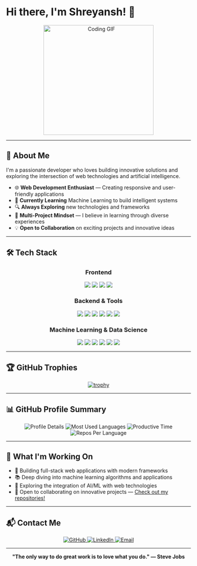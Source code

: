 # Hi there, I'm Shreyansh! 👋

<div align="center">
  <img src="https://media.giphy.com/media/qgQUggAC3Pfv687qPC/giphy.gif" width="300" alt="Coding GIF">
</div>

---

## 🚀 About Me

I'm a passionate developer who loves building innovative solutions and exploring the intersection of web technologies and artificial intelligence.

- 🌐 **Web Development Enthusiast** — Creating responsive and user-friendly applications
- 🤖 **Currently Learning** Machine Learning to build intelligent systems
- 🔍 **Always Exploring** new technologies and frameworks
- 🎯 **Multi-Project Mindset** — I believe in learning through diverse experiences
- 💡 **Open to Collaboration** on exciting projects and innovative ideas

---

## 🛠️ Tech Stack

<div align="center">

### Frontend
<img src="https://img.shields.io/badge/-TypeScript-3178C6?style=for-the-badge&logo=typescript&logoColor=white" />
<img src="https://img.shields.io/badge/-React-61DAFB?style=for-the-badge&logo=react&logoColor=black" />
<img src="https://img.shields.io/badge/-Next.js-000000?style=for-the-badge&logo=next.js&logoColor=white" />
<img src="https://img.shields.io/badge/-Tailwind%20CSS-06B6D4?style=for-the-badge&logo=tailwind-css&logoColor=white" />

### Backend & Tools
<img src="https://img.shields.io/badge/-Node.js-339933?style=for-the-badge&logo=node.js&logoColor=white" />
<img src="https://img.shields.io/badge/-Express.js-000000?style=for-the-badge&logo=express&logoColor=white" />
<img src="https://img.shields.io/badge/-MongoDB-47A248?style=for-the-badge&logo=mongodb&logoColor=white" />
<img src="https://img.shields.io/badge/-Python-3776AB?style=for-the-badge&logo=python&logoColor=white" />
<img src="https://img.shields.io/badge/-Docker-2496ED?style=for-the-badge&logo=docker&logoColor=white" />
<img src="https://img.shields.io/badge/-Git-F05032?style=for-the-badge&logo=git&logoColor=white" />

### Machine Learning & Data Science
<img src="https://img.shields.io/badge/-TensorFlow-FF6F00?style=for-the-badge&logo=tensorflow&logoColor=white" />
<img src="https://img.shields.io/badge/-PyTorch-EE4C2C?style=for-the-badge&logo=pytorch&logoColor=white" />
<img src="https://img.shields.io/badge/-Scikit%20Learn-F7931E?style=for-the-badge&logo=scikit-learn&logoColor=white" />
<img src="https://img.shields.io/badge/-Pandas-150458?style=for-the-badge&logo=pandas&logoColor=white" />
<img src="https://img.shields.io/badge/-NumPy-013243?style=for-the-badge&logo=numpy&logoColor=white" />
<img src="https://img.shields.io/badge/-Matplotlib-11557C?style=for-the-badge&logo=matplotlib&logoColor=white" />

</div>

---

## 🏆 GitHub Trophies

<div align="center">
  
[![trophy](https://github-profile-trophy.vercel.app/?username=ShreyanshArora&theme=radical&margin-w=15)](https://github.com/ryo-ma/github-profile-trophy)

</div>

---

## 📊 GitHub Profile Summary

<div align="center">

<img src="https://github-profile-summary-cards.vercel.app/api/cards/profile-details?username=ShreyanshArora&theme=radical" alt="Profile Details" />

<img src="https://github-profile-summary-cards.vercel.app/api/cards/most-commit-language?username=ShreyanshArora&theme=radical" alt="Most Used Languages" />

<img src="https://github-profile-summary-cards.vercel.app/api/cards/productive-time?username=ShreyanshArora&theme=radical" alt="Productive Time" />

<img src="https://github-profile-summary-cards.vercel.app/api/cards/repos-per-language?username=ShreyanshArora&theme=radical" alt="Repos Per Language" />

</div>

---

## 🌟 What I'm Working On

- 🔭 Building full-stack web applications with modern frameworks
- 📚 Deep diving into machine learning algorithms and applications
- 🌱 Exploring the integration of AI/ML with web technologies
- 🤝 Open to collaborating on innovative projects — [Check out my repositories!](https://github.com/ShreyanshArora?tab=repositories)

---

## 📬 Contact Me

<div align="center">
  
<a href="https://github.com/ShreyanshArora">
  <img src="https://img.shields.io/badge/-@ShreyanshArora-181717?style=for-the-badge&logo=github&logoColor=white" alt="GitHub"/>
</a>
<a href="https://www.linkedin.com/in/shreyansh-arora-11-/">
  <img src="https://img.shields.io/badge/-Shreyansh%20Arora-0077B5?style=for-the-badge&logo=linkedin&logoColor=white" alt="LinkedIn"/>
</a>
<a href="mailto:shreyansharora69@gmail.com">
  <img src="https://img.shields.io/badge/-Email-EA4335?style=for-the-badge&logo=gmail&logoColor=white" alt="Email"/>
</a>

</div>

---

<div align="center">
  
**"The only way to do great work is to love what you do." — Steve Jobs**

</div>
